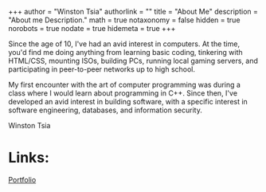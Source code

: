 +++
author = "Winston Tsia"
authorlink = ""
title = "About Me"
description = "About me Description."
math = true
notaxonomy = false
hidden = true
norobots = true
nodate = true
hidemeta = true
+++

Since the age of 10, I've had an avid interest in computers. At the time, you'd find me doing anything from learning basic coding, tinkering with HTML/CSS, mounting ISOs, building PCs, running local gaming servers, and participating in peer-to-peer networks up to high school. 

My first encounter with the art of computer programming was during a class where I would learn about programming in C++. Since then, I've developed an avid interest in building software, with a specific interest in software engineering, databases, and information security. 

Winston Tsia
<div data-iframe-width="150" data-iframe-height="270" data-share-badge-id="f10bc5c3-bb6e-4b1c-b976-d94037d41fe9" data-share-badge-host="https://www.credly.com"></div>
<script type="text/javascript" async src="//cdn.credly.com/assets/utilities/embed.js"></script>


# Links:
[Portfolio](https://wtsia.github.io/Portfolio/)